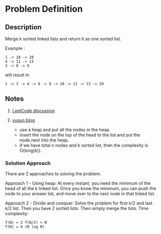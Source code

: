 # Problem Definition

## Description

Merge k sorted linked lists and return it as one sorted list.

Example :

```plaintext
1 -> 10 -> 20
4 -> 11 -> 13
3 -> 8 -> 9
```

will result in

```plaintext
1 -> 3 -> 4 -> 8 -> 9 -> 10 -> 11 -> 13 -> 20
```

## Notes

1. [LeetCode discussion](https://leetcode.com/problems/merge-k-sorted-lists/discuss/10528/A-java-solution-based-on-Priority-Queue)
1. [yusun blog](https://yusun2015.wordpress.com/2015/01/16/merge-k-sorted-lists/)

    * use a heap and put all the nodes in the heap.
    * insert the node on the top of the head to the list and put the node.next into the heap.
    * if we have total n nodes and k sorted list, then the complexity is O(long(k)).

### Solution Approach

There are 2 approaches to solving the problem.

Approach 1 - Using heap: At every instant, you need the minimum of the head of all the k linked list. Once you know the minimum, you can push the node to your answer list, and move over to the next node in that linked list.

Approach 2 - Divide and conquer: Solve the problem for first k/2 and last k/2 list. Then you have 2 sorted lists. Then simply merge the lists. Time complexity:

```plaintext
T(N) = 2 T(N/2) + N
T(N) = O (N log N)
```